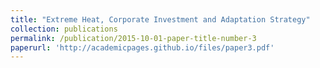 ```yaml
---
title: "Extreme Heat, Corporate Investment and Adaptation Strategy"
collection: publications
permalink: /publication/2015-10-01-paper-title-number-3
paperurl: 'http://academicpages.github.io/files/paper3.pdf'
---
```

